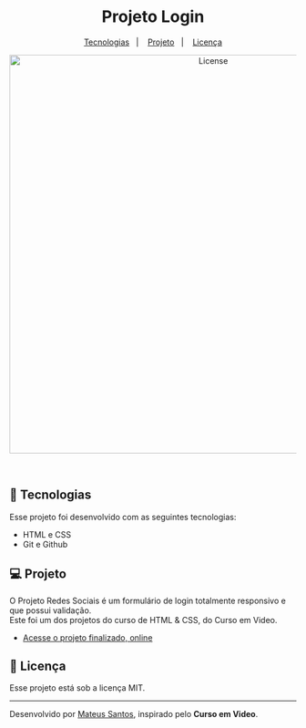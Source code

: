 <h1 align="center"> Projeto Login </h1>

<p align="center">
  <a href="#-tecnologias">Tecnologias</a>&nbsp;&nbsp;&nbsp;|&nbsp;&nbsp;&nbsp;
  <a href="#-projeto">Projeto</a>&nbsp;&nbsp;&nbsp;|&nbsp;&nbsp;&nbsp;
  <a href="#memo-licença">Licença</a>
</p>

<p align="center">
  <img alt="License" src="https://media.licdn.com/dms/image/D4D22AQHTBbf903y-oA/feedshare-shrink_2048_1536/0/1707866832506?e=1723680000&v=beta&t=QottP4Xsav1P9guhOOM-GJfhPE1MaN3W3gXJprXl_wQ" width="700px">
</p>

<br>

## 🚀 Tecnologias

Esse projeto foi desenvolvido com as seguintes tecnologias:

- HTML e CSS
- Git e Github


## 💻 Projeto

O Projeto Redes Sociais é um formulário de login totalmente responsivo e que possui validação.<br>
Este foi um dos projetos do curso de HTML & CSS, do Curso em Video.

- [Acesse o projeto finalizado, online](https://mateusskv9.github.io/projeto-login/)


## :memo: Licença

Esse projeto está sob a licença MIT.

---

Desenvolvido por [Mateus Santos](https://www.linkedin.com/in/mateus-santos-1a7361246/), inspirado pelo <strong>Curso em Video</strong>.
